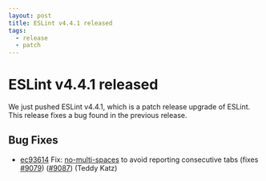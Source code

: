 ```yaml
---
layout: post
title: ESLint v4.4.1 released
tags:
  - release
  - patch
---
```

# ESLint v4.4.1 released

We just pushed ESLint v4.4.1, which is a patch release upgrade of ESLint. This release fixes a bug found in the previous release. 










## Bug Fixes


* [ec93614](https://github.com/eslint/eslint/commit/ec93614) Fix: [no-multi-spaces](/docs/rules/no-multi-spaces) to avoid reporting consecutive tabs (fixes [#9079](https://github.com/eslint/eslint/issues/9079)) ([#9087](https://github.com/eslint/eslint/issues/9087)) (Teddy Katz)










